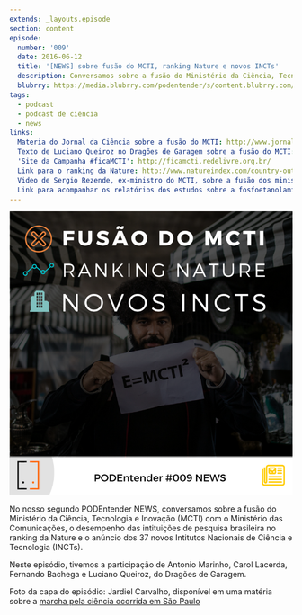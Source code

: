 ```yaml
---
extends: _layouts.episode
section: content
episode:
  number: '009'
  date: 2016-06-12
  title: '[NEWS] sobre fusão do MCTI, ranking Nature e novos INCTs'
  description: Conversamos sobre a fusão do Ministério da Ciência, Tecnologia e Inovação (MCTI) com o Ministério das Comunicações, o desempenho das intituições de pesquisa brasileira no ranking da Nature e o anúncio dos 37 novos Intitutos Nacionais de Ciência e Tecnologia (INCTs).
  blubrry: https://media.blubrry.com/podentender/s/content.blubrry.com/podentender/PODEntender_009_NEWS_sobre_fusao_do_MCTI_e_MC_ranking_nature_e_novos_INCTS.mp3
tags:
  - podcast
  - podcast de ciência
  - news
links:
  Materia do Jornal da Ciência sobre a fusão do MCTI: http://www.jornaldaciencia.org.br/no-senado-cientistas-reforcam-repudio-a-fusao-do-ministerio-de-cti/
  Texto de Luciano Queiroz no Dragões de Garagem sobre a fusão do MCTI: http://scienceblogs.com.br/dragoesdegaragem/2016/05/ciencia-politica-e-crise-brasileira/
  'Site da Campanha #ficaMCTI': http://ficamcti.redelivre.org.br/
  Link para o ranking da Nature: http://www.natureindex.com/country-outputs/Brazil
  Video de Sergio Rezende, ex-ministro do MCTI, sobre a fusão dos ministérios: https://www.youtube.com/watch?v=0C4FWTcH32I
  Link para acompanhar os relatórios dos estudos sobre a fosfoetanolamina: http://www.mcti.gov.br/relatorios-fosfoetanolamina
---
```


![Capa do episódio: fusão do MCTI, ranking Nature e novos INCTs](/assets/images/episode/009/009-capa.png)

No nosso segundo PODEntender NEWS, conversamos sobre a fusão do Ministério da Ciência,
Tecnologia e Inovação (MCTI) com o Ministério das Comunicações, o desempenho das intituições de
pesquisa brasileira no ranking da Nature e o anúncio dos 37 novos Intitutos Nacionais
de Ciência e Tecnologia (INCTs).

Neste episódio, tivemos a participação de Antonio Marinho, Carol Lacerda, Fernando Bachega
e Luciano Queiroz, do Dragões de Garagem.

Foto da capa do episódio: Jardiel Carvalho, disponível em 
uma matéria sobre a [marcha pela ciência ocorrida em São Paulo](https://motherboard.vice.com/pt_br/read/marcha-pela-ciencia-sp)
